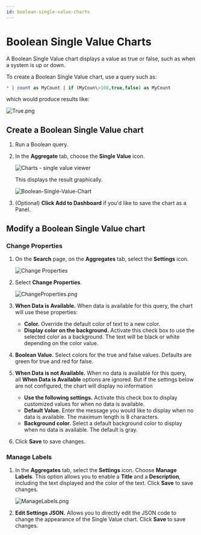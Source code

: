 ```yaml
---
id: boolean-single-value-charts
---
```


# Boolean Single Value Charts

A Boolean Single Value chart displays a value as true or false, such as when a system is up or down.

To create a Boolean Single Value chart, use a query such as:

```sql
* | count as MyCount | if (MyCoun\>100,true,false) as MyCount
```

which would produce results like:

![True.png](/img/dashboards/True.png)

## Create a Boolean Single Value chart

1.  Run a Boolean query.
2.  In the **Aggregate** tab, choose the **Single Value** icon.
   
    ![Charts - single value viewer](/img/dashboards/charts_single_value_viewer.png)
    
    This displays the result graphically.
    
    ![Boolean-Single-Value-Chart](/img/dashboards/Boolean-Single-Value-Chart.png)

3.  (Optional) **Click Add to Dashboard** if you'd like to save the chart as a Panel.

## Modify a Boolean Single Value chart

### Change Properties

1. On the **Search** page, on the **Aggregates** tab, select the **Settings** icon.

    ![Change Properties](/img/dashboards/Change-Properties.png)

1. Select **Change Properties**.

    ![ChangeProperties.png](/img/dashboards/ChangeProperties.png)

1. **When Data is Available.** When data is available for this query, the chart will use these properties:

   * **Color.** Override the default color of text to a new color. 
   * **Display color on the background.** Activate this check box to use the selected color as a background. The text will be black or white depending on the color value.

1. **Boolean Value.** Select colors for the true and false values. Defaults are green for true and red for false.
1. **When Data is not Available.** When no data is available for this query, all **When Data is Available** options are ignored. But if the settings below are not configured, the chart will display no information

   * **Use the following settings.** Activate this check box to display customized values for when no data is available.
   * **Default Value.** Enter the message you would like to display when no data is available. The maximum length is 8 characters.
   * **Background color.** Select a default background color to display when no data is available. The default is gray.

1. Click **Save** to save changes.

### Manage Labels

1. In the **Aggregates** tab, select the **Settings** icon. Choose **Manage** **Labels**. This option allows you to enable a **Title** and a **Description**, including the text displayed and the color of the text. Click **Save** to save changes.

    ![ManageLabels.png](/img/dashboards/ManageLabels.png)

1. **Edit Settings JSON.** Allows you to directly edit the JSON code to change the appearance of the Single Value chart. Click **Save** to save changes. 
